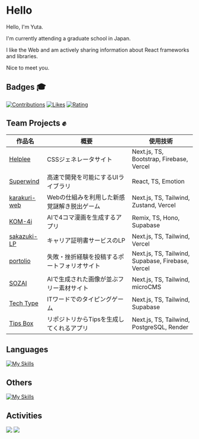 # Hello

Hello, I'm Yuta. 

I'm currently attending a graduate school in Japan.

I like the Web and am actively sharing information about React frameworks and libraries. 

Nice to meet you.

## Badges 🎓
[![Contributions](https://badgen.org/img/qiita/y_ta/contributions?style=plastic)](https://qiita.com/y_ta)
[![Likes](https://badgen.org/img/zenn/y_ta/likes?style=plastic)](https://zenn.dev/y_ta)
[![Rating](https://badgen.org/img/atcoder/blackowl/rating/algorithm?style=plastic)](https://atcoder.jp/users/blackowl?contestType=algo)

## Team Projects ✊

| 作品名 | 概要 | 使用技術 |
| ------ | ---- | -------- |
|    [Helplee](https://github.com/balckowl/helplee2)    |  CSSジェネレータサイト  | Next.js, TS, Bootstrap, Firebase, Vercel |
|    [Superwind](https://github.com/balckowl/superwindui)   |   高速で開発を可能にするUIライブラリ   | React, TS, Emotion |
|    [karakuri-web](https://github.com/balckowl/karakuri-web)  |   Webの仕組みを利用した新感覚謎解き脱出ゲーム  |  Next.js, TS, Tailwind, Zustand, Vercel |
|    [KOM-4i](https://github.com/balckowl/KOMA-AI)             |   AIで4コマ漫画を生成するアプリ              | Remix, TS, Hono, Supabase |
|    [sakazuki-LP](https://github.com/balckowl/sakazuki)       |   キャリア証明書サービスのLP                | Next.js, TS, Tailwind, Vercel |
|    [portolio](https://github.com/balckowl/portolio)          |   失敗・挫折経験を投稿するポートフォリオサイト   | Next.js, TS, Tailwind, Supabase, Firebase, Vercel |
|    [SOZAI](https://github.com/balckowl/sozai-netlify)        |   AIで生成された画像が並ぶフリー素材サイト　　　　　　　　| Next.js, TS, Tailwind, microCMS |
|    [Tech Type](https://github.com/balckowl/typing-game)      |   ITワードでのタイピングゲーム　             | Next.js, TS, Tailwind, Supabase |
|    [Tips Box](https://github.com/balckowl/tips-box)          |   リポジトリからTipsを生成してくれるアプリ     | Next.js, TS, Tailwind, PostgreSQL, Render |

## Languages
[![My Skills](https://skillicons.dev/icons?i=javascript,typescript,go,ruby,python,cs&perline=8&theme=light)](https://skillicons.dev)

## Others
[![My Skills](https://skillicons.dev/icons?i=bootstrap,tailwindcss,emotion,express,react,svelte,nextjs,nuxt,p5js,supabase,firebase,mongodb,postman,vercel,graphql,apollo,prisma&perline=8&theme=light)](https://skillicons.dev)

## Activities
![](http://github-profile-summary-cards.vercel.app/api/cards/repos-per-language?username=balckowl&bg_color=00000000) ![](http://github-profile-summary-cards.vercel.app/api/cards/most-commit-language?username=balckowl&bg_color=00000000)
